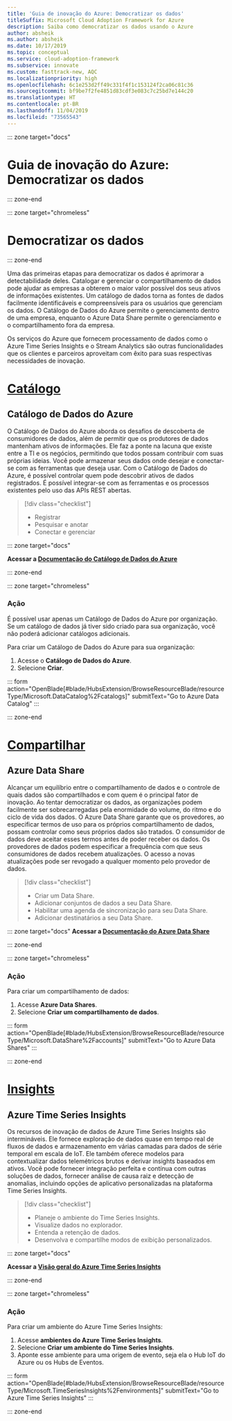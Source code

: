 ```yaml
---
title: 'Guia de inovação do Azure: Democratizar os dados'
titleSuffix: Microsoft Cloud Adoption Framework for Azure
description: Saiba como democratizar os dados usando o Azure
author: absheik
ms.author: absheik
ms.date: 10/17/2019
ms.topic: conceptual
ms.service: cloud-adoption-framework
ms.subservice: innovate
ms.custom: fasttrack-new, AQC
ms.localizationpriority: high
ms.openlocfilehash: 6c1e253d2ff49c331f4f1c153124f2ca06c81c36
ms.sourcegitcommit: bf9be7f2fe4851d83cdf3e083c7c25bd7e144c20
ms.translationtype: HT
ms.contentlocale: pt-BR
ms.lasthandoff: 11/04/2019
ms.locfileid: "73565543"
---
```

::: zone target="docs"

# <a name="azure-innovation-guide-democratize-data"></a>Guia de inovação do Azure: Democratizar os dados

::: zone-end

::: zone target="chromeless"

# <a name="democratize-data"></a>Democratizar os dados

::: zone-end

Uma das primeiras etapas para democratizar os dados é aprimorar a detectabilidade deles. Catalogar e gerenciar o compartilhamento de dados pode ajudar as empresas a obterem o maior valor possível dos seus ativos de informações existentes. Um catálogo de dados torna as fontes de dados facilmente identificáveis e compreensíveis para os usuários que gerenciam os dados. O Catálogo de Dados do Azure permite o gerenciamento dentro de uma empresa, enquanto o Azure Data Share permite o gerenciamento e o compartilhamento fora da empresa.

Os serviços do Azure que fornecem processamento de dados como o Azure Time Series Insights e o Stream Analytics são outras funcionalidades que os clientes e parceiros aproveitam com êxito para suas respectivas necessidades de inovação.

# <a name="catalogtabcatalog"></a>[Catálogo](#tab/Catalog)

## <a name="azure-data-catalog"></a>Catálogo de Dados do Azure

O Catálogo de Dados do Azure aborda os desafios de descoberta de consumidores de dados, além de permitir que os produtores de dados mantenham ativos de informações. Ele faz a ponte na lacuna que existe entre a TI e os negócios, permitindo que todos possam contribuir com suas próprias ideias. Você pode armazenar seus dados onde desejar e conectar-se com as ferramentas que deseja usar. Com o Catálogo de Dados do Azure, é possível controlar quem pode descobrir ativos de dados registrados. É possível integrar-se com as ferramentas e os processos existentes pelo uso das APIs REST abertas.

> [!div class="checklist"]
>
> - Registrar
> - Pesquisar e anotar
> - Conectar e gerenciar

::: zone target="docs"

**Acessar a [Documentação do Catálogo de Dados do Azure](https://docs.microsoft.com/azure/data-catalog)**

::: zone-end

::: zone target="chromeless"

### <a name="action"></a>Ação

É possível usar apenas um Catálogo de Dados do Azure por organização. Se um catálogo de dados já tiver sido criado para sua organização, você não poderá adicionar catálogos adicionais.

Para criar um Catálogo de Dados do Azure para sua organização:

1. Acesse o **Catálogo de Dados do Azure**.
2. Selecione **Criar**.

<!-- markdownlint-disable DOCSMD001 -->

::: form action="OpenBlade[#blade/HubsExtension/BrowseResourceBlade/resourceType/Microsoft.DataCatalog%2Fcatalogs]" submitText="Go to Azure Data Catalog" :::

<!-- markdownlint-enable DOCSMD001 -->

::: zone-end

# <a name="sharetabshare"></a>[Compartilhar](#tab/Share)

## <a name="azure-data-share"></a>Azure Data Share

Alcançar um equilíbrio entre o compartilhamento de dados e o controle de quais dados são compartilhados e com quem é o principal fator de inovação. Ao tentar democratizar os dados, as organizações podem facilmente ser sobrecarregadas pela enormidade do volume, do ritmo e do ciclo de vida dos dados. O Azure Data Share garante que os provedores, ao especificar termos de uso para os próprios compartilhamento de dados, possam controlar como seus próprios dados são tratados. O consumidor de dados deve aceitar esses termos antes de poder receber os dados. Os provedores de dados podem especificar a frequência com que seus consumidores de dados recebem atualizações. O acesso a novas atualizações pode ser revogado a qualquer momento pelo provedor de dados.

> [!div class="checklist"]
>
> - Criar um Data Share.
> - Adicionar conjuntos de dados a seu Data Share.
> - Habilitar uma agenda de sincronização para seu Data Share.
> - Adicionar destinatários a seu Data Share.

::: zone target="docs"
**Acessar a [Documentação do Azure Data Share](https://docs.microsoft.com/azure/data-share)**

::: zone-end

::: zone target="chromeless"

<!-- markdownlint-disable MD024 -->

### <a name="action"></a>Ação

Para criar um compartilhamento de dados:

1. Acesse **Azure Data Shares**.
2. Selecione **Criar um compartilhamento de dados**.

<!-- markdownlint-disable DOCSMD001 -->

::: form action="OpenBlade[#blade/HubsExtension/BrowseResourceBlade/resourceType/Microsoft.DataShare%2Faccounts]" submitText="Go to Azure Data Shares" :::

<!-- markdownlint-enable DOCSMD001 -->

::: zone-end

# <a name="insightstabinsights"></a>[Insights](#tab/Insights)

## <a name="azure-time-series-insights"></a>Azure Time Series Insights

Os recursos de inovação de dados de Azure Time Series Insights são intermináveis. Ele fornece exploração de dados quase em tempo real de fluxos de dados e armazenamento em várias camadas para dados de série temporal em escala de IoT. Ele também oferece modelos para contextualizar dados telemétricos brutos e derivar insights baseados em ativos. Você pode fornecer integração perfeita e contínua com outras soluções de dados, fornecer análise de causa raiz e detecção de anomalias, incluindo opções de aplicativo personalizadas na plataforma Time Series Insights.

> [!div class="checklist"]
>
> - Planeje o ambiente do Time Series Insights.
> - Visualize dados no explorador.
> - Entenda a retenção de dados.
> - Desenvolva e compartilhe modos de exibição personalizados.

::: zone target="docs"

**Acessar a [Visão geral do Azure Time Series Insights](https://docs.microsoft.com/azure/time-series-insights/time-series-insights-update-overview)**

::: zone-end

::: zone target="chromeless"

### <a name="action"></a>Ação

Para criar um ambiente do Azure Time Series Insights:

1. Acesse **ambientes do Azure Time Series Insights**.
2. Selecione **Criar um ambiente do Time Series Insights**.
3. Aponte esse ambiente para uma origem de evento, seja ela o Hub IoT do Azure ou os Hubs de Eventos.

<!-- markdownlint-disable DOCSMD001 -->

::: form action="OpenBlade[#blade/HubsExtension/BrowseResourceBlade/resourceType/Microsoft.TimeSeriesInsights%2Fenvironments]" submitText="Go to Azure Time Series Insights" :::

<!-- markdownlint-enable DOCSMD001 -->

::: zone-end
